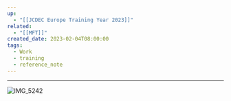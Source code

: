```yaml
---
up:
  - "[[JCDEC Europe Training Year 2023]]"
related:
  - "[[MFT]]"
created_date: 2023-02-04T08:00:00
tags:
  - Work
  - training
  - reference_note
---
```

---
![IMG_5242](https://i.imgur.com/RPce9Fe.jpg)
